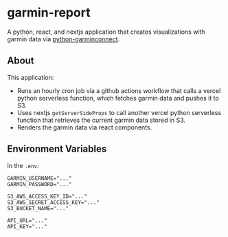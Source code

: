 # garmin-report

A python, react, and nextjs application that creates visualizations with garmin data via [python-garminconnect](https://github.com/cyberjunky/python-garminconnect).

## About

This application:

- Runs an hourly cron job via a github actions workflow that calls a vercel python serverless function, which fetches garmin data and pushes it to S3.
- Uses nextjs `getServerSideProps` to call another vercel python serverless function that retrieves the current garmin data stored in S3.
- Renders the garmin data via react components.

## Environment Variables

In the `.env`:

```
GARMIN_USERNAME="..."
GARMIN_PASSWORD="..."

S3_AWS_ACCESS_KEY_ID="..."
S3_AWS_SECRET_ACCESS_KEY="..."
S3_BUCKET_NAME="..."

API_URL="..."
API_KEY="..."
```
